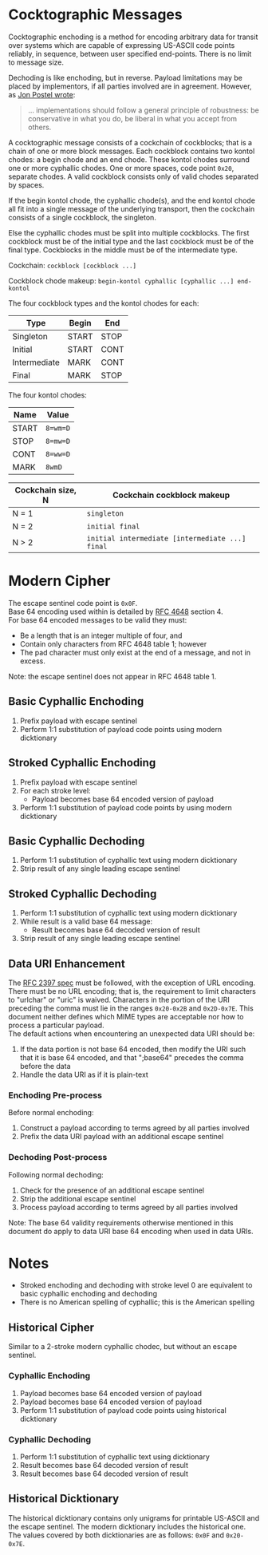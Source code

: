 # Cocktographic Messages

Cocktographic enchoding is a method for encoding arbitrary data for transit
over systems which are capable of expressing US-ASCII code points reliably,
in sequence, between user specified end-points. There is no limit to message
size.

Dechoding is like enchoding, but in reverse. Payload limitations may be
placed by implementors, if all parties involved are in agreement.
However, as [Jon Postel wrote](http://doi.org/10.17487/rfc0761):
> ... implementations should follow a general principle of robustness:
be conservative in what you do, be liberal in what you accept from others.

A cocktographic message consists of a cockchain of cockblocks; that is a
chain of one or more block messages. Each cockblock contains two kontol
chodes: a begin chode and an end chode. These kontol chodes surround one or
more cyphallic chodes. One or more spaces, code point `0x20`, separate chodes.
A valid cockblock consists only of valid chodes separated by spaces.

If the begin kontol chode, the cyphallic chode(s), and the end kontol chode
all fit into a single message of the underlying transport, then the cockchain
consists of a single cockblock, the singleton.

Else the cyphallic chodes must be split into multiple cockblocks. The first
cockblock must be of the initial type and the last cockblock must be of the
final type. Cockblocks in the middle must be of the intermediate type.

Cockchain: `cockblock [cockblock ...]`

Cockblock chode makeup: `begin-kontol cyphallic [cyphallic ...] end-kontol`

The four cockblock types and the kontol chodes for each:

Type | Begin | End
---- | ----- | ---
Singleton | START | STOP
Initial | START | CONT
Intermediate | MARK | CONT
Final | MARK | STOP

The four kontol chodes:

Name | Value
---- | -----
START | `8=wm=D`
STOP | `8=mw=D`
CONT | `8=ww=D`
MARK | `8wmD`

Cockchain size, N | Cockchain cockblock makeup
----------------- | --------------------------
N = 1 | `singleton`
N = 2 | `initial final`
N > 2 | `initial intermediate [intermediate ...] final`

# Modern Cipher

The escape sentinel code point is `0x0F`.  
Base 64 encoding used within is detailed by
[RFC 4648](http://doi.org/10.17487/rfc4648) section 4.  
For base 64 encoded messages to be valid they must:
* Be a length that is an integer multiple of four, and
* Contain only characters from RFC 4648 table 1; however
* The pad character must only exist at the end of a message,
and not in excess.

Note: the escape sentinel does not appear in RFC 4648 table 1.

## Basic Cyphallic Enchoding
1. Prefix payload with escape sentinel
1. Perform 1:1 substitution of payload code points using modern dicktionary

## Stroked Cyphallic Enchoding
1. Prefix payload with escape sentinel
1. For each stroke level:
   - Payload becomes base 64 encoded version of payload
1. Perform 1:1 substitution of payload code points by using modern dicktionary

## Basic Cyphallic Dechoding
1. Perform 1:1 substitution of cyphallic text using modern dicktionary
1. Strip result of any single leading escape sentinel

## Stroked Cyphallic Dechoding
1. Perform 1:1 substitution of cyphallic text using modern dicktionary
1. While result is a valid base 64 message:
   - Result becomes base 64 decoded version of result
1. Strip result of any single leading escape sentinel

## Data URI Enhancement
The [RFC 2397 spec](http://doi.org/10.17487/rfc2397) must be followed, with
the exception of URL encoding. There must be no URL encoding; that is, the
requirement to limit characters to "urlchar" or "uric" is waived. Characters
in the portion of the URI preceding the comma must lie in the ranges
`0x20-0x2B` and `0x2D-0x7E`. This document neither defines which MIME types
are acceptable nor how to process a particular payload.  
The default actions when encountering an unexpected data URI should be:
1. If the data portion is not base 64 encoded, then modify the URI such that
it is base 64 encoded, and that ";base64" precedes the comma before the data
1. Handle the data URI as if it is plain-text

### Enchoding Pre-process
Before normal enchoding:
1. Construct a payload according to terms agreed by all parties involved
1. Prefix the data URI payload with an additional escape sentinel

### Dechoding Post-process
Following normal dechoding:
1. Check for the presence of an additional escape sentinel
1. Strip the additional escape sentinel
1. Process payload according to terms agreed by all parties involved

Note: The base 64 validity requirements otherwise mentioned in this document
do apply to data URI base 64 encoding when used in data URIs.

# Notes

* Stroked enchoding and dechoding with stroke level 0 are equivalent to
basic cyphallic enchoding and dechoding
* There is no American spelling of cyphallic; this is the American spelling

## Historical Cipher

Similar to a 2-stroke modern cyphallic chodec, but without an escape sentinel.

### Cyphallic Enchoding
1. Payload becomes base 64 encoded version of payload
1. Payload becomes base 64 encoded version of payload
1. Perform 1:1 substitution of payload code points using historical
dicktionary

### Cyphallic Dechoding
1. Perform 1:1 substitution of cyphallic text using dicktionary
1. Result becomes base 64 decoded version of result
1. Result becomes base 64 decoded version of result

## Historical Dicktionary

The historical dicktionary contains only unigrams for printable US-ASCII and
the escape sentinel. The modern dicktionary includes the historical one.
The values covered by both dicktionaries are as follows: `0x0F` and
`0x20-0x7E`.
